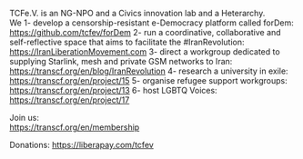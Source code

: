 TCFe.V. is an NG-NPO and a Civics innovation lab and a Heterarchy.  
We
1- develop a censorship-resistant e-Democracy platform called forDem: https://github.com/tcfev/forDem
2- run a coordinative, collaborative and self-reflective space that aims to facilitate the #IranRevolution: https://IranLiberationMovement.com
3- direct a workgroup dedicated to supplying Starlink, mesh and private GSM networks to Iran: https://transcf.org/en/blog/IranRevolution
4- research a university in exile: https://transcf.org/en/project/15
5- organise refugee support workgroups: https://transcf.org/en/project/13
6- host LGBTQ Voices: https://transcf.org/en/project/17
  
Join us:  
https://transcf.org/en/membership  
  
Donations: 
https://liberapay.com/tcfev
